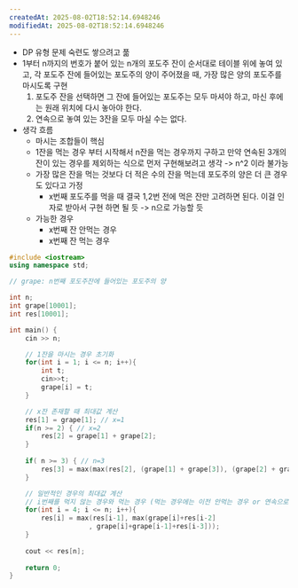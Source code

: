 ```yaml
---
createdAt: 2025-08-02T18:52:14.6948246
modifiedAt: 2025-08-02T18:52:14.6948246
---
```

-  DP 유형 문제 숙련도 쌓으려고 풂 
- 1부터 n까지의 번호가 붙어 있는 n개의 포도주 잔이 순서대로 테이블 위에 놓여 있고, 
  각 포도주 잔에 들어있는 포도주의 양이 주어졌을 때, 
  가장 많은 양의 포도주를 마시도록 구현 
	1. 포도주 잔을 선택하면 그 잔에 들어있는 포도주는 모두 마셔야 하고, 마신 후에는 원래 위치에 다시 놓아야 한다.
	2. 연속으로 놓여 있는 3잔을 모두 마실 수는 없다.
- 생각 흐름
	- 마시는 조합들이 핵심 
	- 1잔을 먹는 경우 부터 시작해서 n잔을 먹는 경우까지 구하고 만약 연속된 3개의 잔이 있는 경우를 제외하는 식으로 먼저 구현해보려고 생각 -> n^2 이라 불가능
	- 가장 많은 잔을 먹는 것보다 더 적은 수의 잔을 먹는데 포도주의 양은 더 큰 경우도 있다고 가정 
		- x번째 포도주를 먹을 때 결국 1,2번 전에 먹은 잔만 고려하면 된다. 이걸 인자로 받아서 구현 하면 될 듯 -> n으로 가능할 듯 
	- 가능한 경우
		- x번째 잔 안먹는 경우
		- x번째 잔 먹는 경우

``` c++
#include <iostream>
using namespace std;

// grape: n번째 포도주잔에 들어있는 포도주의 양 

int n;
int grape[10001];
int res[10001];

int main() {
	cin >> n;

	// 1잔을 마시는 경우 초기화 
	for(int i = 1; i <= n; i++){
		int t;
		cin>>t;
		grape[i] = t;
	}

	// x잔 존재할 때 최대값 계산
	res[1] = grape[1]; // x=1
	if(n >= 2) { // x=2
		res[2] = grape[1] + grape[2];
	}
	
	if( n >= 3) { // n=3
		res[3] = max(max(res[2], (grape[1] + grape[3]), (grape[2] + grape[3])));
	}

	// 일반적인 경우의 최대값 계산
	// i번째를 먹지 않는 경우와 먹는 경우 (먹는 경우에는 이전 안먹는 경우 or 연속으로 2잔)
	for(int i = 4; i <= n; i++){	
		res[i] = max(res[i-1], max(grape[i]+res[i-2]
					, grape[i]+grape[i-1]+res[i-3]));
	}
	
	cout << res[n];
	
	return 0;
}

```
